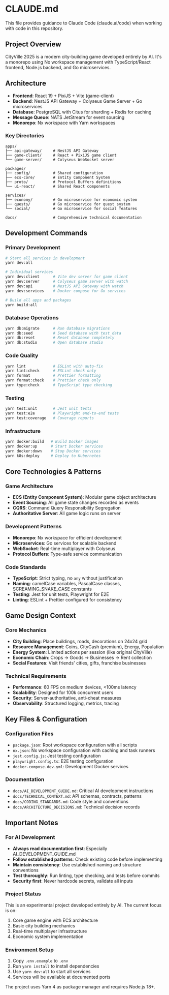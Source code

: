 # CLAUDE.md

This file provides guidance to Claude Code (claude.ai/code) when working with code in this repository.

## Project Overview

CityVille 2025 is a modern city-building game developed entirely by AI. It's a monorepo using Nx workspace management with TypeScript/React frontend, Node.js backend, and Go microservices.

## Architecture

- **Frontend**: React 19 + PixiJS + Vite (game-client)
- **Backend**: NestJS API Gateway + Colyseus Game Server + Go microservices
- **Database**: PostgreSQL with Citus for sharding + Redis for caching
- **Message Queue**: NATS JetStream for event sourcing
- **Monorepo**: Nx workspace with Yarn workspaces

### Key Directories

```
apps/
├── api-gateway/     # NestJS API Gateway
├── game-client/     # React + PixiJS game client
└── game-server/     # Colyseus WebSocket server

packages/
├── config/          # Shared configuration
├── ecs-core/        # Entity Component System
├── proto/           # Protocol Buffers definitions
└── ui-react/        # Shared React components

services/
├── economy/         # Go microservice for economic system
├── quests/          # Go microservice for quest system
└── social/          # Go microservice for social features

docs/                # Comprehensive technical documentation
```

## Development Commands

### Primary Development
```bash
# Start all services in development
yarn dev:all

# Individual services
yarn dev:client      # Vite dev server for game client
yarn dev:server      # Colyseus game server with watch
yarn dev:api         # NestJS API Gateway with watch
yarn dev:services    # Docker compose for Go services

# Build all apps and packages
yarn build:all
```

### Database Operations
```bash
yarn db:migrate      # Run database migrations
yarn db:seed         # Seed database with test data
yarn db:reset        # Reset database completely
yarn db:studio       # Open database studio
```

### Code Quality
```bash
yarn lint            # ESLint with auto-fix
yarn lint:check      # ESLint check only
yarn format          # Prettier formatting
yarn format:check    # Prettier check only
yarn type:check      # TypeScript type checking
```

### Testing
```bash
yarn test:unit       # Jest unit tests
yarn test:e2e        # Playwright end-to-end tests
yarn test:coverage   # Coverage reports
```

### Infrastructure
```bash
yarn docker:build   # Build Docker images
yarn docker:up      # Start Docker services
yarn docker:down    # Stop Docker services
yarn k8s:deploy     # Deploy to Kubernetes
```

## Core Technologies & Patterns

### Game Architecture
- **ECS (Entity Component System)**: Modular game object architecture
- **Event Sourcing**: All game state changes recorded as events
- **CQRS**: Command Query Responsibility Segregation
- **Authoritative Server**: All game logic runs on server

### Development Patterns
- **Monorepo**: Nx workspace for efficient development
- **Microservices**: Go services for scalable backend
- **WebSocket**: Real-time multiplayer with Colyseus
- **Protocol Buffers**: Type-safe service communication

### Code Standards
- **TypeScript**: Strict typing, no `any` without justification
- **Naming**: camelCase variables, PascalCase classes, SCREAMING_SNAKE_CASE constants
- **Testing**: Jest for unit tests, Playwright for E2E
- **Linting**: ESLint + Prettier configured for consistency

## Game Design Context

### Core Mechanics
- **City Building**: Place buildings, roads, decorations on 24x24 grid
- **Resource Management**: Coins, CityCash (premium), Energy, Population
- **Energy System**: Limited actions per session (like original CityVille)
- **Economic Chain**: Crops → Goods → Businesses → Rent collection
- **Social Features**: Visit friends' cities, gifts, franchise businesses

### Technical Requirements
- **Performance**: 60 FPS on medium devices, <100ms latency
- **Scalability**: Designed for 100k concurrent users
- **Security**: Server-authoritative, anti-cheat measures
- **Observability**: Structured logging, metrics, tracing

## Key Files & Configuration

### Configuration Files
- `package.json`: Root workspace configuration with all scripts
- `nx.json`: Nx workspace configuration with caching and task runners
- `jest.config.js`: Jest testing configuration
- `playwright.config.ts`: E2E testing configuration
- `docker-compose.dev.yml`: Development Docker services

### Documentation
- `docs/AI_DEVELOPMENT_GUIDE.md`: Critical AI development instructions
- `docs/TECHNICAL_CONTEXT.md`: API schemas, contracts, patterns
- `docs/CODING_STANDARDS.md`: Code style and conventions
- `docs/ARCHITECTURE_DECISIONS.md`: Technical decision records

## Important Notes

### For AI Development
- **Always read documentation first**: Especially AI_DEVELOPMENT_GUIDE.md
- **Follow established patterns**: Check existing code before implementing
- **Maintain consistency**: Use established naming and structure conventions
- **Test thoroughly**: Run linting, type checking, and tests before commits
- **Security first**: Never hardcode secrets, validate all inputs

### Project Status
This is an experimental project developed entirely by AI. The current focus is on:
1. Core game engine with ECS architecture
2. Basic city building mechanics
3. Real-time multiplayer infrastructure
4. Economic system implementation

### Environment Setup
1. Copy `.env.example` to `.env`
2. Run `yarn install` to install dependencies
3. Use `yarn dev:all` to start all services
4. Services will be available at documented ports

The project uses Yarn 4 as package manager and requires Node.js 18+.